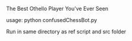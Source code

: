 The Best Othello Player You've Ever Seen

usage: python confusedChessBot.py

Run in same directory as ref script and src folder
